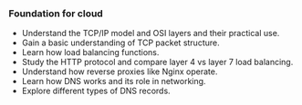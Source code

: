 
### Foundation for cloud 
* Understand the TCP/IP model and OSI layers and their practical use.
* Gain a basic understanding of TCP packet structure.
* Learn how load balancing functions.
* Study the HTTP protocol and compare layer 4 vs layer 7 load balancing.
* Understand how reverse proxies like Nginx operate.
* Learn how DNS works and its role in networking.
* Explore different types of DNS records.
